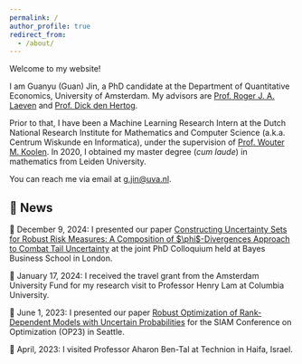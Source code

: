 ```yaml
---
permalink: / 
author_profile: true
redirect_from: 
  - /about/
---
```


Welcome to my website! 

I am Guanyu (Guan) Jin, a PhD candidate at the Department of Quantitative Economics, University of Amsterdam.  My advisors are [Prof. Roger J. A. Laeven](https://www.rogerlaeven.nl/) and [Prof. Dick den Hertog](https://www.uva.nl/en/profile/h/e/d.denhertog/d.den-hertog.html). 

Prior to that, I have been a Machine Learning Research Intern at the Dutch National Research Institute for Mathematics and Computer Science (a.k.a. Centrum Wiskunde en Informatica), under the supervision of [Prof. Wouter M. Koolen](https://wouterkoolen.info/). In 2020, I obtained my master degree (*cum laude*) in mathematics from Leiden University.

You can reach me via email at [g.jin@uva.nl](mailto:g.jin@uva.nl).


## 📌 News

<p>📌 December 9, 2024: I presented our paper <a href="https://guanjinnl.github.io/files/Composite.pdf">Constructing Uncertainty Sets for Robust Risk Measures: A Composition of $\phi$-Divergences Approach to Combat Tail Uncertainty</a> at the joint PhD Colloquium held at Bayes Business School in London.</p> 

<p>📌 January 17, 2024: I received the travel grant from the Amsterdam University Fund for my research visit to Professor Henry Lam at Columbia University. </p>

<p>📌 June 1, 2023: I presented our paper <a href="https://guanjinnl.github.io/files/RO_Rank_Dependent.pdf">Robust Optimization of Rank-Dependent Models
with Uncertain Probabilities</a> for the SIAM Conference on Optimization (OP23) in Seattle.</p> 

<p>📌 April, 2023: I visited Professor Aharon Ben-Tal at Technion in Haifa, Israel.</p> 





